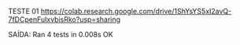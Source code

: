 





TESTE 01
https://colab.research.google.com/drive/1ShYsYS5xI2avQ-7fDCpenFuIxvbisRko?usp=sharing 

SAÍDA: 
Ran 4 tests in 0.008s
OK
